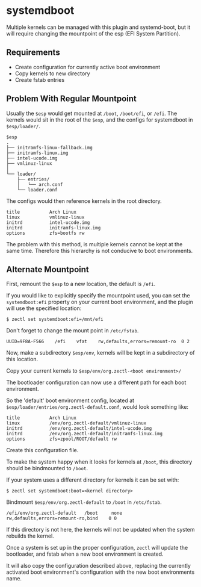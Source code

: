 # systemdboot

Multiple kernels can be managed with this plugin and systemd-boot, but it will
require changing the mountpoint of the esp (EFI System Partition).

## Requirements

* Create configuration for currently active boot environment
* Copy kernels to new directory
* Create fstab entries

## Problem With Regular Mountpoint

Usually the `$esp` would get mounted at `/boot`, `/boot/efi`, or `/efi`. The
kernels would sit in the root of the `$esp`, and the configs for systemdboot
in `$esp/loader/`.

```
$esp 
. 
├── initramfs-linux-fallback.img 
├── initramfs-linux.img 
├── intel-ucode.img 
├── vmlinuz-linux 
│ 
└── loader/ 
    ├── entries/ 
    │   └── arch.conf 
    └── loader.conf 
```

The configs would then reference kernels in the root directory.

```
title           Arch Linux 
linux           vmlinuz-linux 
initrd          intel-ucode.img 
initrd          initramfs-linux.img 
options         zfs=bootfs rw 
```

The problem with this method, is multiple kernels cannot be kept at the same
time. Therefore this hierarchy is not conducive to boot environments.

## Alternate Mountpoint

First, remount the `$esp` to a new location, the default is `/efi`.

If you would like to explicitly specify the mountpoint used, you can set the
`systemdboot:efi` property on your current boot environment, and the plugin
will use the specified location: 

```shell script
$ zectl set systemdboot:efi=/mnt/efi
```

Don't forget to change the mount point in `/etc/fstab`.

```
UUID=9F8A-F566    /efi    vfat    rw,defaults,errors=remount-ro  0 2
```

Now, make a subdirectory `$esp/env`, kernels will be kept in a subdirectory
of this location.

Copy your current kernels to `$esp/env/org.zectl-<boot environment>/`

The bootloader configuration can now use a different path for each boot
environment.

So the 'default' boot environment config, located at
`$esp/loader/entries/org.zectl-default.conf`, would look something like:

```
title           Arch Linux
linux           /env/org.zectl-default/vmlinuz-linux
initrd          /env/org.zectl-default/intel-ucode.img
initrd          /env/org.zectl-default/initramfs-linux.img
options         zfs=zpool/ROOT/default rw
```

Create this configuration file.

To make the system happy when it looks for kernels at `/boot`, this directory
should be bindmounted to `/boot`.

If your system uses a different directory for kernels it can be set with:

```shell script
$ zectl set systemdboot:boot=<kernel directory>
```

Bindmount `$esp/env/org.zectl-default` to `/boot` in `/etc/fstab`.

```
/efi/env/org.zectl-default   /boot     none    rw,defaults,errors=remount-ro,bind    0 0
```

If this directory is not here, the kernels will not be updated when the system
rebuilds the kernel.

Once a system is set up in the proper configuration, `zectl` will update
the bootloader, and fstab when a new boot environment is created.

It will also copy the configuration described above, replacing the currently
activated boot environment's configuration with the new boot environments name.


